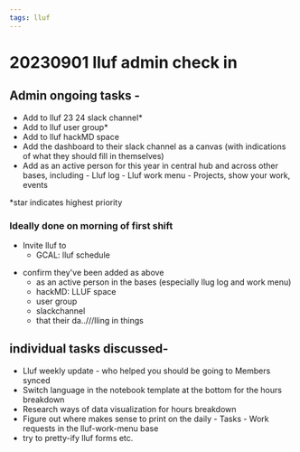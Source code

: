 ```yaml
---
tags: lluf
---
```


# 20230901 lluf admin check in

## Admin ongoing tasks - 
-    Add to lluf 23 24 slack channel*
-    Add to lluf user group*
-    Add to lluf hackMD space
-    Add the dashboard to their slack channel as a canvas (with indications of what they should fill in themselves)
-    Add as an active person for this year in central hub and across other bases, including
    -    Lluf log
    -    Lluf work menu
    -    Projects, show your work, events 

*star indicates highest priority

### Ideally done on morning of first shift

* Invite lluf to 
    * GCAL: lluf schedule
- confirm they've been added as above 
    - as an active person in the bases (especially llug log and work menu)
    - hackMD: LLUF space
    - user group
    - slackchannel
    - that their da..///lling in things

## individual tasks discussed-
-    Lluf weekly update - who helped you should be going to Members synced
-    Switch language in the notebook template at the bottom for the hours breakdown
-    Research ways of data visualization for hours breakdown
-    Figure out where makes sense to print on the daily
    -    Tasks
    -    Work requests in the lluf-work-menu base
-    try to pretty-ify lluf forms etc.